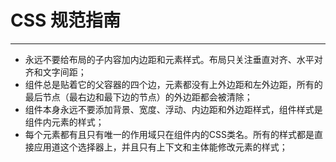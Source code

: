 # CSS 规范指南
---

- 永远不要给布局的子内容加内边距和元素样式。布局只关注垂直对齐、水平对齐和文字间距；
- 组件总是贴着它的父容器的四个边，元素都没有上外边距和左外边距，所有的最后节点（最右边和最下边的节点）的外边距都会被清除；
- 组件本身永远不要添加背景、宽度、浮动、内边距和外边距样式，组件样式是组件内元素的样式；
- 每个元素都有且只有唯一的作用域只在组件内的CSS类名。所有的样式都是直接应用道这个选择器上，并且只有上下文和主体能修改元素的样式；
